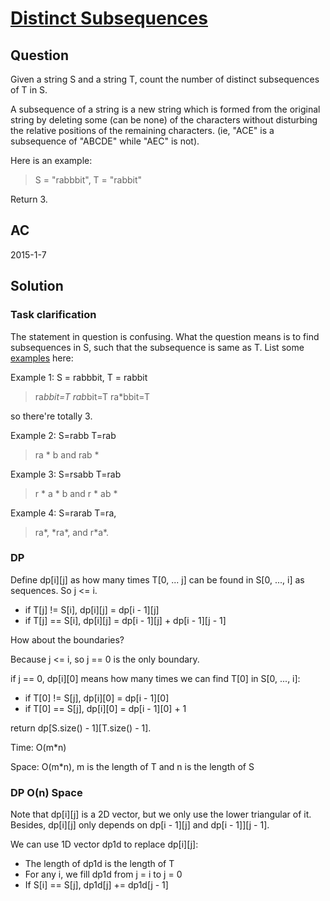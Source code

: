 # [Distinct Subsequences](https://oj.leetcode.com/problems/distinct-subsequences/)

## Question
Given a string S and a string T, count the number of distinct subsequences of T in S.

A subsequence of a string is a new string which is formed from the original string by deleting some (can be none) of the characters without disturbing the relative positions of the remaining characters. (ie, "ACE" is a subsequence of "ABCDE" while "AEC" is not).

Here is an example:
> S = "rabbbit", T = "rabbit"

Return 3.

## AC
2015-1-7

## Solution

### Task clarification

The statement in question is confusing. What the question means is to find subsequences in S, such that the subsequence is same as T. List some [examples](https://oj.leetcode.com/discuss/599/task-clarification) here:

Example 1: S = rabbbit, T = rabbit

> ra*bbit=T
rab*bit=T
ra*bbit=T

so there're totally 3.

Example 2:  S=rabb T=rab

> ra * b and rab *

Example 3: S=rsabb T=rab
> r * a * b and r * ab *

Example 4: S=rarab T=ra,

> ra\*, \*ra\*, and r\*a\*.

### DP

Define dp[i][j] as how many times T[0, ... j] can be found in S[0, ..., i] as sequences. So j <= i.

 - if T[j] != S[i], dp[i][j]  =  dp[i - 1][j]
 - if T[j] == S[i], dp[i][j]  =  dp[i - 1][j] + dp[i - 1][j - 1]

How about the boundaries?

Because j <= i, so j == 0 is the only boundary.

if j == 0, dp[i][0] means how many times we can find T[0] in S[0, ..., i]:

 - if T[0] != S[j], dp[i][0]  =  dp[i - 1][0]
 - if T[0] == S[j], dp[i][0]  =  dp[i - 1][0] + 1

return dp[S.size() - 1][T.size() - 1].

Time: O(m*n)

Space: O(m*n), m is the length of T and n is the length of S

### DP O(n) Space

Note that dp[i][j] is a 2D vector, but we only use the lower triangular of it. Besides, dp[i][j] only depends on dp[i - 1][j] and dp[i - 1]][j - 1].

We can use 1D vector dp1d to replace dp[i][j]:

- The length of dp1d is the length of T
- For any i, we fill dp1d from j = i to j = 0
- If S[i] == S[j], dp1d[j] += dp1d[j - 1]
